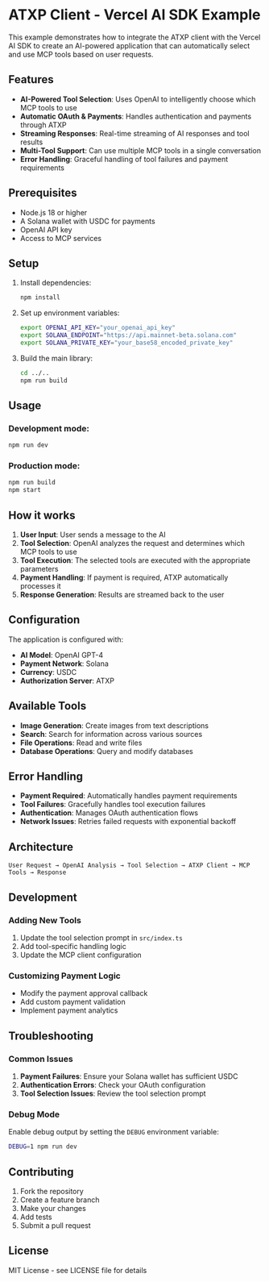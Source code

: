 # ATXP Client - Vercel AI SDK Example

This example demonstrates how to integrate the ATXP client with the Vercel AI SDK to create an AI-powered application that can automatically select and use MCP tools based on user requests.

## Features

- **AI-Powered Tool Selection**: Uses OpenAI to intelligently choose which MCP tools to use
- **Automatic OAuth & Payments**: Handles authentication and payments through ATXP
- **Streaming Responses**: Real-time streaming of AI responses and tool results
- **Multi-Tool Support**: Can use multiple MCP tools in a single conversation
- **Error Handling**: Graceful handling of tool failures and payment requirements

## Prerequisites

- Node.js 18 or higher
- A Solana wallet with USDC for payments
- OpenAI API key
- Access to MCP services

## Setup

1. Install dependencies:
   ```bash
   npm install
   ```

2. Set up environment variables:
   ```bash
   export OPENAI_API_KEY="your_openai_api_key"
   export SOLANA_ENDPOINT="https://api.mainnet-beta.solana.com"
   export SOLANA_PRIVATE_KEY="your_base58_encoded_private_key"
   ```

3. Build the main library:
   ```bash
   cd ../..
   npm run build
   ```

## Usage

### Development mode:
```bash
npm run dev
```

### Production mode:
```bash
npm run build
npm start
```

## How it works

1. **User Input**: User sends a message to the AI
2. **Tool Selection**: OpenAI analyzes the request and determines which MCP tools to use
3. **Tool Execution**: The selected tools are executed with the appropriate parameters
4. **Payment Handling**: If payment is required, ATXP automatically processes it
5. **Response Generation**: Results are streamed back to the user

## Configuration

The application is configured with:
- **AI Model**: OpenAI GPT-4
- **Payment Network**: Solana
- **Currency**: USDC
- **Authorization Server**: ATXP

## Available Tools

- **Image Generation**: Create images from text descriptions
- **Search**: Search for information across various sources
- **File Operations**: Read and write files
- **Database Operations**: Query and modify databases

## Error Handling

- **Payment Required**: Automatically handles payment requirements
- **Tool Failures**: Gracefully handles tool execution failures
- **Authentication**: Manages OAuth authentication flows
- **Network Issues**: Retries failed requests with exponential backoff

## Architecture

```
User Request → OpenAI Analysis → Tool Selection → ATXP Client → MCP Tools → Response
```

## Development

### Adding New Tools

1. Update the tool selection prompt in `src/index.ts`
2. Add tool-specific handling logic
3. Update the MCP client configuration

### Customizing Payment Logic

- Modify the payment approval callback
- Add custom payment validation
- Implement payment analytics

## Troubleshooting

### Common Issues

1. **Payment Failures**: Ensure your Solana wallet has sufficient USDC
2. **Authentication Errors**: Check your OAuth configuration
3. **Tool Selection Issues**: Review the tool selection prompt

### Debug Mode

Enable debug output by setting the `DEBUG` environment variable:
```bash
DEBUG=1 npm run dev
```

## Contributing

1. Fork the repository
2. Create a feature branch
3. Make your changes
4. Add tests
5. Submit a pull request

## License

MIT License - see LICENSE file for details

 